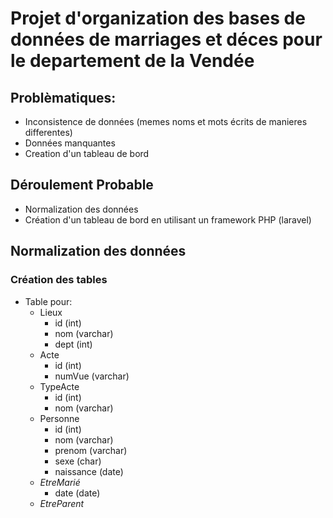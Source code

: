 # Projet d'organization des bases de données de marriages et déces pour le departement de la Vendée

## Problèmatiques:
* Inconsistence de données (memes noms et mots écrits de manieres differentes)
* Données manquantes
* Creation d'un tableau de bord

## Déroulement Probable
* Normalization des données
* Création d'un tableau de bord en utilisant un framework PHP (laravel)

## Normalization des données
### Création des tables
* Table pour:
    * Lieux
        * id (int)
        * nom (varchar)
        * dept (int)
    * Acte
        * id (int)
        * numVue (varchar)
    * TypeActe
        * id (int)
        * nom (varchar)
    * Personne
        * id (int)
        * nom (varchar)
        * prenom (varchar)
        * sexe (char)
        * naissance (date)
    * *EtreMarié*
        * date (date)
    * *EtreParent*
